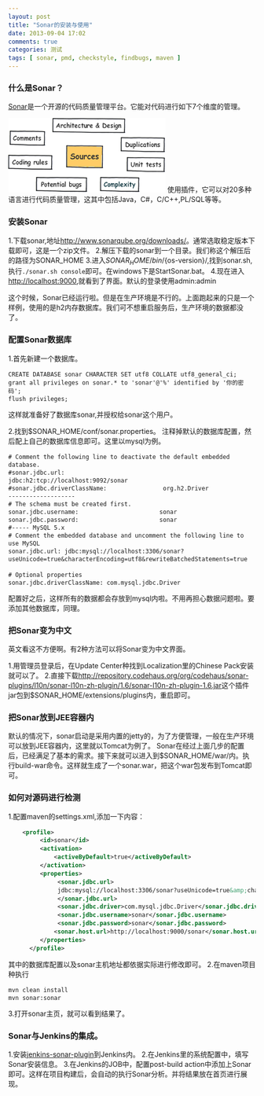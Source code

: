 ```yaml
---
layout: post
title: "Sonar的安装与使用"
date: 2013-09-04 17:02
comments: true
categories: 测试
tags: [ sonar, pmd, checkstyle, findbugs, maven ]
---
```

### 什么是Sonar？
[Sonar](http://www.sonarqube.org/)是一个开源的代码质量管理平台。它能对代码进行如下7个维度的管理。

![sonar](/images/sonar.png)
使用插件，它可以对20多种语言进行代码质量管理，这其中包括Java，C#，C/C++,PL/SQL等等。

### 安装Sonar
1.下载sonar,地址<http://www.sonarqube.org/downloads/>。通常选取稳定版本下载即可，这是一个zip文件。
2.解压下载的sonar到一个目录。我们称这个解压后的路径为SONAR_HOME
3.进入$SONAR_HOME/bin/${os-version}/,找到sonar.sh,执行`./sonar.sh console`即可。在windows下是StartSonar.bat。
4.现在进入<http://localhost:9000>,就看到了界面。默认的登录使用admin:admin

这个时候，Sonar已经运行啦。但是在生产环境是不行的。上面跑起来的只是一个样例，使用的是h2内存数据库。我们可不想重启服务后，生产环境的数据都没了。
<!--more-->

### 配置Sonar数据库
1.首先新建一个数据库。

```mysql
CREATE DATABASE sonar CHARACTER SET utf8 COLLATE utf8_general_ci;
grant all privileges on sonar.* to 'sonar'@'%' identified by '你的密码';
flush privileges;
```
这样就准备好了数据库sonar,并授权给sonar这个用户。

2.找到$SONAR_HOME/conf/sonar.properties。
注释掉默认的数据库配置，然后配上自己的数据库信息即可。这里以mysql为例。

```shell
# Comment the following line to deactivate the default embedded database.
#sonar.jdbc.url:                            jdbc:h2:tcp://localhost:9092/sonar
#sonar.jdbc.driverClassName:                org.h2.Driver
-------------------
# The schema must be created first.
sonar.jdbc.username:                       sonar
sonar.jdbc.password:                       sonar
#----- MySQL 5.x
# Comment the embedded database and uncomment the following line to use MySQL
sonar.jdbc.url: jdbc:mysql://localhost:3306/sonar?useUnicode=true&characterEncoding=utf8&rewriteBatchedStatements=true

# Optional properties
sonar.jdbc.driverClassName: com.mysql.jdbc.Driver
```
配置好之后，这样所有的数据都会存放到mysql内啦。不用再担心数据问题啦。要添加其他数据库，同理。

### 把Sonar变为中文
英文看这不方便啊。有2种方法可以将Sonar变为中文界面。

1.用管理员登录后，在Update Center种找到Localization里的Chinese Pack安装就可以了。
2.直接下载<http://repository.codehaus.org/org/codehaus/sonar-plugins/l10n/sonar-l10n-zh-plugin/1.6/sonar-l10n-zh-plugin-1.6.jar>这个插件jar包到$SONAR_HOME/extensions/plugins内，重启即可。

### 把Sonar放到JEE容器内
默认的情况下，sonar启动是采用内置的jetty的，为了方便管理，一般在生产环境可以放到JEE容器内，这里就以Tomcat为例了。
Sonar在经过上面几步的配置后，已经满足了基本的需求。接下来就可以进入到$SONAR_HOME/war/内。执行build-war命令。这样就生成了一个sonar.war，把这个war包发布到Tomcat即可。

### 如何对源码进行检测
1.配置maven的settings.xml,添加一下内容：

```xml
    <profile>
         <id>sonar</id>
         <activation>
             <activeByDefault>true</activeByDefault>
         </activation>
         <properties>
              <sonar.jdbc.url>
              jdbc:mysql://localhost:3306/sonar?useUnicode=true&amp;characterEncoding=utf8
              </sonar.jdbc.url>
              <sonar.jdbc.driver>com.mysql.jdbc.Driver</sonar.jdbc.driver>
              <sonar.jdbc.username>sonar</sonar.jdbc.username>
              <sonar.jdbc.password>sonar</sonar.jdbc.password>
             <sonar.host.url>http://localhost:9000/sonar</sonar.host.url>
         </properties>
      </profile>
```
其中的数据库配置以及sonar主机地址都依据实际进行修改即可。
2.在maven项目种执行

```shell
mvn clean install
mvn sonar:sonar
```
3.打开sonar主页，就可以看到结果了。

### Sonar与Jenkins的集成。

1.安装[jenkins-sonar-plugin](http://docs.codehaus.org/display/SONAR/Jenkins+Plugin)到Jenkins内。
2.在Jenkins里的系统配置中，填写Sonar安装信息。
3.在Jenkins的JOB中，配置post-build action中添加上Sonar即可。这样在项目构建后，会自动的执行Sonar分析。并将结果放在首页进行展现。

